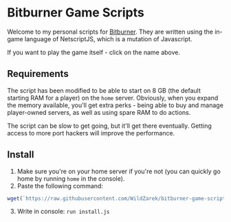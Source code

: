 # Bitburner Game Scripts

Welcome to my personal scripts for [Bitburner](https://danielyxie.github.io/bitburner/). They are written using the in-game language of NetscriptJS, which is a mutation of Javascript.

If you want to play the game itself - click on the name above.

## Requirements

The script has been modified to be able to start on 8 GB (the default starting RAM for a player) on the `home` server. Obviously, when you expand the memory available, you'll get extra perks - being able to buy and manage player-owned servers, as well as using spare RAM to do actions.

The script can be slow to get going, but it'll get there eventually. Getting access to more port hackers will improve the performance.

## Install

1. Make sure you're on your home server if you're not (you can quickly go home by running `home` in the console).
2. Paste the following command:

```javascript
wget(`https://raw.githubusercontent.com/WildZarek/bitburner-game-scripts/master/install.js`, "install.js")
```

3. Write in console: `run install.js`

